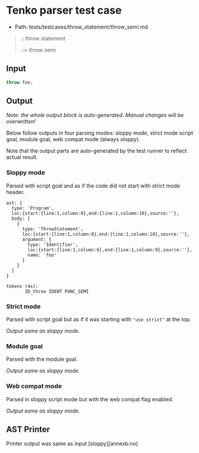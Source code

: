 # Tenko parser test case

- Path: tests/testcases/throw_statement/throw_semi.md

> :: throw statement
>
> ::> throw semi

## Input

`````js
throw foo;
`````

## Output

_Note: the whole output block is auto-generated. Manual changes will be overwritten!_

Below follow outputs in four parsing modes: sloppy mode, strict mode script goal, module goal, web compat mode (always sloppy).

Note that the output parts are auto-generated by the test runner to reflect actual result.

### Sloppy mode

Parsed with script goal and as if the code did not start with strict mode header.

`````
ast: {
  type: 'Program',
  loc:{start:{line:1,column:0},end:{line:1,column:10},source:''},
  body: [
    {
      type: 'ThrowStatement',
      loc:{start:{line:1,column:0},end:{line:1,column:10},source:''},
      argument: {
        type: 'Identifier',
        loc:{start:{line:1,column:6},end:{line:1,column:9},source:''},
        name: 'foo'
      }
    }
  ]
}

tokens (4x):
       ID_throw IDENT PUNC_SEMI
`````

### Strict mode

Parsed with script goal but as if it was starting with `"use strict"` at the top.

_Output same as sloppy mode._

### Module goal

Parsed with the module goal.

_Output same as sloppy mode._

### Web compat mode

Parsed in sloppy script mode but with the web compat flag enabled.

_Output same as sloppy mode._

## AST Printer

Printer output was same as input [sloppy][annexb:no]
